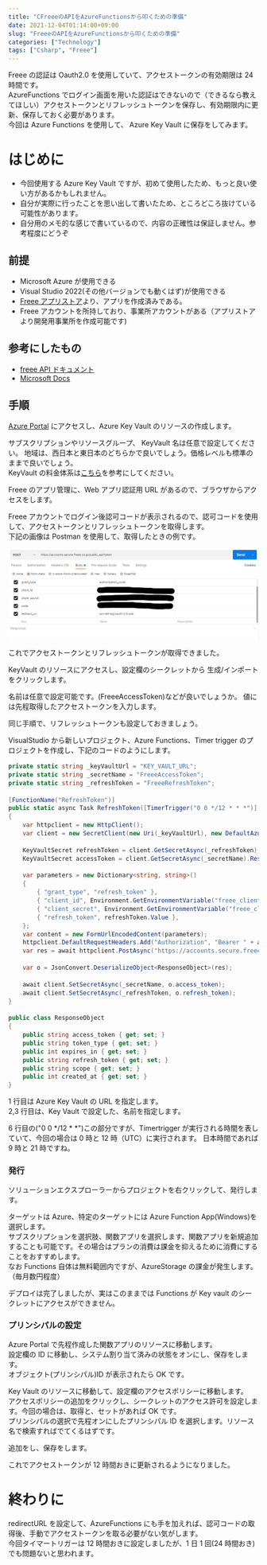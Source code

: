 ```yaml
---
title: "CFreeeのAPIをAzureFunctionsから叩くための準備"
date: 2021-12-04T01:14:00+09:00
slug: "FreeeのAPIをAzureFunctionsから叩くための準備"
categories: ["Technology"]
tags: ["Csharp", "Freee"]
---
```


Freee の認証は Oauth2.0 を使用していて、アクセストークンの有効期限は 24 時間です。  
AzureFunctions でログイン画面を用いた認証はできないので（できるなら教えてほしい）アクセストークンとリフレッシュトークンを保存し、有効期限内に更新、保存しておく必要があります。  
今回は Azure Functions を使用して、 Azure Key Vault に保存をしてみます。

# はじめに

- 今回使用する Azure Key Vault ですが、初めて使用したため、もっと良い使い方があるかもしれません。
- 自分が実際に行ったことを思い出して書いたため、ところどころ抜けている可能性があります。
- 自分用のメモ的な感じで書いているので、内容の正確性は保証しません。参考程度にどうぞ

## 前提

- Microsoft Azure が使用できる
- Visual Studio 2022(その他バージョンでも動くはず)が使用できる
- [Freee アプリストア](https://app.secure.freee.co.jp/)より、アプリを作成済みである。
- Freee アカウントを所持しており、事業所アカウントがある（アプリストアより開発用事業所を作成可能です)

## 参考にしたもの

- [freee API ドキュメント](https://developer.freee.co.jp/docs)
- [Microsoft Docs](https://docs.microsoft.com/ja-jp/azure/key-vault/secrets/quick-create-net)

## 手順

[Azure Portal](https://portal.azure.com/) にアクセスし、Azure Key Vault のリソースの作成します。

サブスクリプションやリソースグループ、 KeyVault 名は任意で設定してください。
地域は、西日本と東日本のどちらかで良いでしょう。価格レベルも標準のままで良いでしょう。  
KeyVault の料金体系は[こちら](https://azure.microsoft.com/ja-jp/pricing/details/key-vault/)を参考にしてください。

Freee のアプリ管理に、Web アプリ認証用 URL があるので、ブラウザからアクセスをします。

Freee アカウントでログイン後認可コードが表示されるので、認可コードを使用して、アクセストークンとリフレッシュトークンを取得します。  
下記の画像は Postman を使用して、取得したときの例です。

![](1.jpg)

これでアクセストークンとリフレッシュトークンが取得できました。

KeyVault のリソースにアクセスし、設定欄のシークレットから 生成/インポート をクリックします。

名前は任意で設定可能です。(FreeeAccessToken)などが良いでしょうか。
値には先程取得したアクセストークンを入力します。

同じ手順で、リフレッシュトークンも設定しておきましょう。

VisualStudio から新しいプロジェクト、Azure Functions、Timer trigger のプロジェクトを作成し、下記のコードのようにします。

```cs
private static string _keyVaultUrl = "KEY_VAULT_URL";
private static string _secretName = "FreeeAccessToken";
private static string _refreshToken = "FreeeRefreshToken";

[FunctionName("RefreshToken")]
public static async Task RefreshToken([TimerTrigger("0 0 */12 * * *")] TimerInfo myTimer, ILogger log)
{
    var httpclient = new HttpClient();
    var client = new SecretClient(new Uri(_keyVaultUrl), new DefaultAzureCredential());

    KeyVaultSecret refreshToken = client.GetSecretAsync(_refreshToken).Result;
    KeyVaultSecret accessToken = client.GetSecretAsync(_secretName).Result;

    var parameters = new Dictionary<string, string>()
    {
        { "grant_type", "refresh_token" },
        { "client_id", Environment.GetEnvironmentVariable("freee_client_id") },
        { "client_secret", Environment.GetEnvironmentVariable("freee_client_secret") },
        { "refresh_token", refreshToken.Value },
    };
    var content = new FormUrlEncodedContent(parameters);
    httpclient.DefaultRequestHeaders.Add("Authorization", "Bearer " + accessToken.Value);
    var res = await httpclient.PostAsync("https://accounts.secure.freee.co.jp/public_api/token", content).Result.Content.ReadAsStringAsync();

    var o = JsonConvert.DeserializeObject<ResponseObject>(res);

    await client.SetSecretAsync(_secretName, o.access_token);
    await client.SetSecretAsync(_refreshToken, o.refresh_token);
}

public class ResponseObject
{
    public string access_token { get; set; }
    public string token_type { get; set; }
    public int expires_in { get; set; }
    public string refresh_token { get; set; }
    public string scope { get; set; }
    public int created_at { get; set; }
}
```

1 行目は Azure Key Vault の URL を指定します。  
2,3 行目は、Key Vault で設定した、名前を指定します。

6 行目の("0 0 \*/12 \* \*")この部分ですが、Timertrigger が実行される時間を表していて、今回の場合は 0 時と 12 時（UTC）に実行されます。 日本時間であれば 9 時と 21 時ですね。

### 発行

ソリューションエクスプローラーからプロジェクトを右クリックして、発行します。

ターゲットは Azure、特定のターゲットには Azure Function App(Windows)を選択します。  
サブスクリプションを選択肢、関数アプリを選択します、関数アプリを新規追加することも可能です。その場合はプランの消費は課金を抑えるために消費にすることをおすすめします。  
なお Functions 自体は無料範囲内ですが、AzureStorage の課金が発生します。（毎月数円程度）

デプロイは完了しましたが、実はこのままでは Functions が Key vault のシークレットにアクセスができません。

### プリンシパルの設定

Azure Portal で先程作成した関数アプリのリソースに移動します。  
設定欄の ID に移動し、システム割り当て済みの状態をオンにし、保存をします。  
オブジェクト(プリンシパル)ID が表示されたら OK です。

Key Vault のリソースに移動して、設定欄のアクセスポリシーに移動します。  
アクセスポリシーの追加をクリックし、シークレットのアクセス許可を設定します。今回の場合は、取得と、セットがあれば OK です。  
プリンシパルの選択で先程オンにしたプリンシパル ID を選択します。リソース名で検索すればでてくるはずです。

追加をし、保存をします。

これでアクセストークンが 12 時間おきに更新されるようになりました。

# 終わりに

redirectURL を設定して、AzureFunctions にも手を加えれば、認可コードの取得後、手動でアクセストークンを取る必要がない気がします。  
今回タイマートリガーは 12 時間おきに設定しましたが、1 日 1 回(24 時間おき)でも問題ないと思われます。
